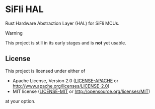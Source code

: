 # SiFli HAL

Rust Hardware Abstraction Layer (HAL) for SiFli MCUs.

> [!WARNING]
> 
> This project is still in its early stages and is **not** yet usable.

## License

This project is licensed under either of

- Apache License, Version 2.0 ([LICENSE-APACHE](../LICENSE-APACHE) or
  <http://www.apache.org/licenses/LICENSE-2.0>)
- MIT license ([LICENSE-MIT](../LICENSE-MIT) or <http://opensource.org/licenses/MIT>)

at your option.